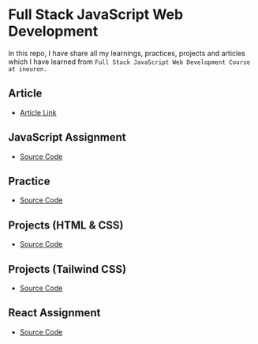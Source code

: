 # Full Stack JavaScript Web Development

In this repo, I have share all my learnings, practices, projects and articles which I have learned from `Full Stack JavaScript Web Development Course at ineuron.` 
## Article
- [Article Link](./Articles/)

## JavaScript Assignment
- [Source Code](./JavaScript%20Assignment/)

## Practice
- [Source Code](./Practice/)

## Projects (HTML & CSS)
- [Source Code](./Projects%20(HTML%20%26%20CSS)/)

## Projects (Tailwind CSS)
- [Source Code](./Projects%20(Tailwind)/)

## React Assignment
- [Source Code](./React%20Assignment/)

